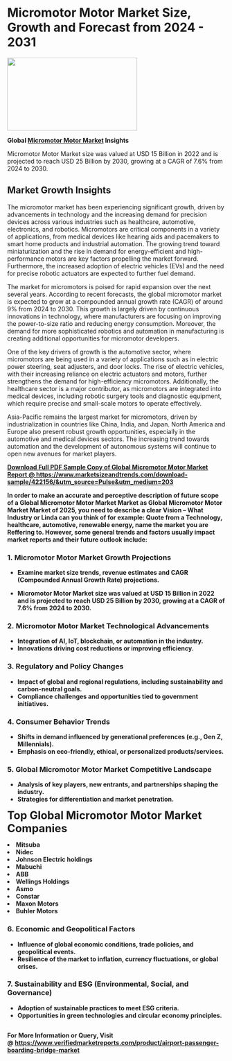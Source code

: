 <H1>Micromotor Motor Market Size, Growth and Forecast from 2024 - 2031</H1><img class="aligncenter size-medium wp-image-584254" src="https://thirdeyenews.in/wp-content/uploads/2024/09/Global-Market-Research-300x168.jpeg" alt="" width="300" height="168" /><p><strong>Global&nbsp;<a href="https://www.marketsizeandtrends.com/download-sample/422156/&amp;utm_source=Pulse&amp;utm_medium=203">Micromotor Motor Market</a> Insights</strong></p><p>Micromotor Motor Market size was valued at USD 15 Billion in 2022 and is projected to reach USD 25 Billion by 2030, growing at a CAGR of 7.6% from 2024 to 2030.</p><p><h2>Market Growth Insights</h2> <p>The micromotor market has been experiencing significant growth, driven by advancements in technology and the increasing demand for precision devices across various industries such as healthcare, automotive, electronics, and robotics. Micromotors are critical components in a variety of applications, from medical devices like hearing aids and pacemakers to smart home products and industrial automation. The growing trend toward miniaturization and the rise in demand for energy-efficient and high-performance motors are key factors propelling the market forward. Furthermore, the increased adoption of electric vehicles (EVs) and the need for precise robotic actuators are expected to further fuel demand.</p> <p><strong><a href="download-sample-link"></a></strong></p> <p>The market for micromotors is poised for rapid expansion over the next several years. According to recent forecasts, the global micromotor market is expected to grow at a compounded annual growth rate (CAGR) of around 9% from 2024 to 2030. This growth is largely driven by continuous innovations in technology, where manufacturers are focusing on improving the power-to-size ratio and reducing energy consumption. Moreover, the demand for more sophisticated robotics and automation in manufacturing is creating additional opportunities for micromotor developers.</p> <p>One of the key drivers of growth is the automotive sector, where micromotors are being used in a variety of applications such as in electric power steering, seat adjusters, and door locks. The rise of electric vehicles, with their increasing reliance on electric actuators and motors, further strengthens the demand for high-efficiency micromotors. Additionally, the healthcare sector is a major contributor, as micromotors are integrated into medical devices, including robotic surgery tools and diagnostic equipment, which require precise and small-scale motors to operate effectively.</p> <p>Asia-Pacific remains the largest market for micromotors, driven by industrialization in countries like China, India, and Japan. North America and Europe also present robust growth opportunities, especially in the automotive and medical devices sectors. The increasing trend towards automation and the development of autonomous systems will continue to open new avenues for market players.</p> <p><strong><a href="get-more-link"></p><p><span class=""><strong>Download Full PDF Sample Copy of Global Micromotor Motor Market Report</strong> @ <a href="https://www.marketsizeandtrends.com/download-sample/422156/&amp;utm_source=Pulse&amp;utm_medium=203" target="_blank">https://www.marketsizeandtrends.com/download-sample/422156/&amp;utm_source=Pulse&amp;utm_medium=203</a></span></p><p>In order to make an accurate and perceptive description of future scope of a Global&nbsp;Micromotor Motor Market Market as Global&nbsp;Micromotor Motor Market Market of 2025, you need to describe a clear Vision &ndash; What Industry or Linda can you think of for example: Quote from a Technology, healthcare, automotive, renewable energy, name the market you are Reffering to. However, some general trends and factors usually impact market reports and their future outlook include:</p><h3>1.&nbsp;<strong>Micromotor Motor Market Growth Projections</strong></h3><ul><li>Examine market size trends, revenue estimates and CAGR (Compounded Annual Growth Rate) projections.</li><li><p>Micromotor Motor Market size was valued at USD 15 Billion in 2022 and is projected to reach USD 25 Billion by 2030, growing at a CAGR of 7.6% from 2024 to 2030.</p></li></ul><h3>2.&nbsp;<strong>Micromotor Motor Market Technological Advancements</strong></h3><ul><li>Integration of AI, IoT, blockchain, or automation in the industry.</li><li>Innovations driving cost reductions or improving efficiency.</li></ul><h3>3.&nbsp;<strong>Regulatory and Policy Changes</strong></h3><ul><li>Impact of global and regional regulations, including sustainability and carbon-neutral goals.</li><li>Compliance challenges and opportunities tied to government initiatives.</li></ul><h3>4.&nbsp;<strong>Consumer Behavior Trends</strong></h3><ul><li>Shifts in demand influenced by generational preferences (e.g., Gen Z, Millennials).</li><li>Emphasis on eco-friendly, ethical, or personalized products/services.</li></ul><h3>5.&nbsp;<strong>Global Micromotor Motor Market Competitive Landscape</strong></h3><ul><li>Analysis of key players, new entrants, and partnerships shaping the industry.</li><li>Strategies for differentiation and market penetration.</li></ul><p data-pm-slice="1 1 []"><span style="color: inherit; font-family: inherit; font-size: 25px;">Top Global Micromotor Motor Market Companies</span></p><div class="" data-test-id=""><p><li>Mitsuba</li><li> Nidec</li><li> Johnson Electric holdings</li><li> Mabuchi</li><li> ABB</li><li> Wellings Holdings</li><li> Asmo</li><li> Constar</li><li> Maxon Motors</li><li> Buhler Motors</li></p></div><h3>6.&nbsp;<strong>Economic and Geopolitical Factors</strong></h3><ul><li>Influence of global economic conditions, trade policies, and geopolitical events.</li><li>Resilience of the market to inflation, currency fluctuations, or global crises.</li></ul><h3>7.&nbsp;<strong>Sustainability and ESG (Environmental, Social, and Governance)</strong></h3><ul><li>Adoption of sustainable practices to meet ESG criteria.</li><li>Opportunities in green technologies and circular economy principles.</li></ul><h2><strong style="font-size: 14px;">For More Information or Query, Visit @&nbsp;</strong><a style="background-color: #ffffff; font-size: 14px;" href="https://www.marketsizeandtrends.com/report/micromotor-motor-market/" target="_blank">https://www.verifiedmarketreports.com/product/airport-passenger-boarding-bridge-market</a></h2>
